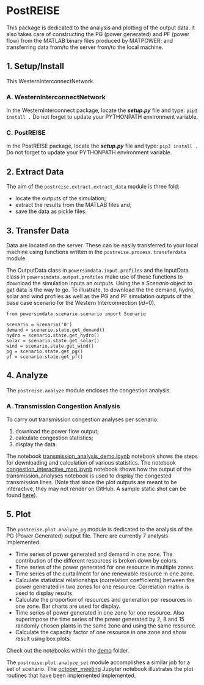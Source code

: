 # PostREISE
This package is dedicated to the analysis and plotting of the output data. It
also takes care of constructing the PG (power generated) and PF (power flow)
from the MATLAB binary files produced by MATPOWER; and transferring data from/to
the server from/to the local machine.

## 1. Setup/Install
This WesternInterconnectNetwork.


### A. WesternInterconnectNetwork
In the WesternInterconnect package, locate the ***setup.py*** file and type:
`pip3 install .` Do not forget to update your PYTHONPATH environment variable.


### C. PostREISE
In the PostREISE package, locate the ***setup.py*** file and type:
`pip3 install .` Do not forget to update your PYTHONPATH environment variable.



## 2. Extract Data
The aim of the `postreise.extract.extract_data` module is three fold:
* locate the outputs of the simulation;
* extract the results from the MATLAB files and;
* save the data as pickle files.



## 3. Transfer Data
Data are located on the server. These can be easily transferred to your local
machine using functions written in the `postreise.process.transferdata` module.

The OutputData class in `powersimdata.input.profiles` and the InputData class
in `powersimdata.output.profiles` make use of these functions to download the
simulation inputs an outputs. Using the a *Scenario* object to gat data is the
way to go. To illustrate, to download the the demand, hydro, solar and wind
profiles as well as the PG and PF simulation outputs of the base case scenario
for the Western Interconnection (*id*=0). 

```
from powersimdata.scenario.scenario import Scenario

scenario = Scenario('0')
demand = scenario.state.get_demand()
hydro = scenario.state.get_hydro()
solar = scenario.state.get_solar()
wind = scenario.state.get_wind()
pg = scenario.state.get_pg()
pf = scenario.state.get_pf()
``` 



## 4. Analyze
The `postreise.analyze` module encloses the congestion analysis.

### A. Transmission Congestion Analysis
To carry out transmission congestion analyses per scenario:
1. download the power flow output;
2. calculate congestion statistics;
3. display the data.

The notebook [transmission_analysis_demo.ipynb](https://github.com/intvenlab/PostREISE/tree/develop/postreise/analyze/demo/transmission_analysis_demo.ipynb) notebook shows the steps for downloading and calculation of various statistics. The notebook [congestion_interactive_map.ipynb](https://github.com/intvenlab/PostREISE/tree/develop/postreise/analyze/demo/WECC_Congestion_interactive_map.ipynb) notebook shows how the output of the transmission_analyses notebook is used to display the congested transmission lines. (Note that since the plot outputs are meant to be interactive, they may not render on GitHub. A sample static shot can be found [here](https://github.com/intvenlab/PostREISE/tree/develop/postreise/analyze/demo/sampleTransmissionCongestion.PNG)).


## 5. Plot
The `postreise.plot.analyze_pg` module is dedicated to the analysis of the PG
(Power Generated) output file. There are currently 7 analysis implemented:
* Time series of power generated and demand in one zone. The contribution of
the different resources is broken down by colors.
* Time series of the power generated for one resource in multiple zones.
* Time series of the curtailment for one renewable resource in one zone.
* Calculate statistical relationships (correlation coefficients) between the
power generated in two zones for one resource. Correlation matrix is used to
display results.
* Calculate the proportion of resources and generation per resources in one
zone. Bar charts are used for display.
* Time series of power generated in one zone for one resource. Also superimpose
the time series of the power generated by 2, 8 and 15 randomly chosen plants in
the same zone and using the same resource.
* Calculate the capacity factor of one resource in one zone and show result
using box plots.

Check out the notebooks within the [demo][1] folder.

The `postreise.plot.analyze_set` module accomplishes a similar job for a set of
scenario. The [october_meeting][2] Jupyter notebook illustrates the plot
routines that have been implemented implemented.

[1]: https://github.com/intvenlab/PostREISE/tree/addAnalyzeAndPlot/postreise/plot/demo/
[2]: https://github.com/intvenlab/PostREISE/tree/addAnalyzeAndPlot/postreise/plot/demo/october_meeting.ipynb